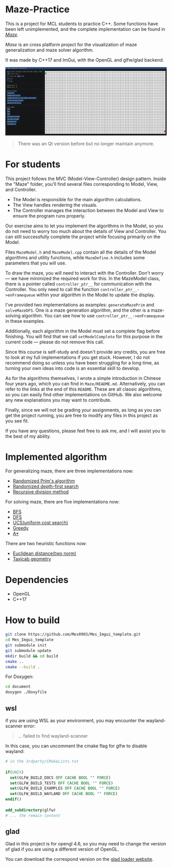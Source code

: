 # Maze-Practice

This is a project for MCL students to practice C++. Some functions have been left unimplemented, and the complete implementation can be found in *[Maze](https://github.com/Mes0903/Mase)*.

*Mase* is an cross platform project for the visualization of maze generalization and maze solver algorithm.

It was made by C++17 and ImGui, with the OpenGL and glfw/glad backend.

![](document/mase.gif)

> There was an Qt version before but no longer maintain anymore.

# For students

This project follows the MVC (Model-View-Controller) design pattern. Inside the "Maze" folder, you'll find several files corresponding to Model, View, and Controller.

- The Model is responsible for the main algorithm calculations.
- The View handles rendering the visuals.
- The Controller manages the interaction between the Model and View to ensure the program runs properly.

Our exercise aims to let you implement the algorithms in the Model, so you do not need to worry too much about the details of View and Controller. You can still successfully complete the project while focusing primarily on the Model.

Files `MazeModel.h` and `MazeModel.cpp` contain all the details of the Model algorithms and utility functions, while `MazeDefine.h` includes some parameters that you will use.

To draw the maze, you will need to interact with the Controller. Don't worry — we have minimized the required work for this. In the MazeModel class, there is a pointer called `controller_ptr__` for communication with the Controller. You only need to call the function `controller_ptr__->enFramequeue` within your algorithm in the Model to update the display.

I've provided two implementations as examples: `generateMazePrim` and `solveMazeDFS`. One is a maze generation algorithm, and the other is a maze-solving algorithm. You can see how to use `controller_ptr__->enFramequeue` in these examples.

Additionally, each algorithm in the Model must set a complete flag before finishing. You will find that we call `setModelComplete` for this purpose in the current code — please do not remove this call.

Since this course is self-study and doesn't provide any credits, you are free to look at my full implementations if you get stuck. However, I do not recommend doing so unless you have been struggling for a long time, as turning your own ideas into code is an essential skill to develop.

As for the algorithms themselves, I wrote a simple introduction in Chinese four years ago, which you can find in `Maze/README.md`. Alternatively, you can refer to the links at the end of this `README`. These are all classic algorithms, so you can easily find other implementations on GitHub. We also welcome any new explanations you may want to contribute.

Finally, since we will not be grading your assignments, as long as you can get the project running, you are free to modify any files in this project as you see fit.

If you have any questions, please feel free to ask me, and I will assist you to the best of my ability.

# Implemented algorithm

For generalizing maze, there are three implementations now:

- [Randomized Prim's algorithm](https://en.wikipedia.org/wiki/Maze_generation_algorithm#Iterative_randomized_Prim's_algorithm_(without_stack,_without_sets))
- [Randomized depth-first search](https://en.wikipedia.org/wiki/Maze_generation_algorithm#Randomized_depth-first_search)
- [Recursive division method](https://en.wikipedia.org/wiki/Maze_generation_algorithm#Recursive_division_method)

For solving maze, there are five implementations now:

- [BFS](https://en.wikipedia.org/wiki/Breadth-first_search)
- [DFS](https://en.wikipedia.org/wiki/Depth-first_search)
- [UCS(uniform cost search)](https://en.wikipedia.org/wiki/Dijkstra%27s_algorithm#Practical_optimizations_and_infinite_graphs)
- [Greedy](https://en.wikipedia.org/wiki/Greedy_algorithm)
- [A\*](https://en.wikipedia.org/wiki/A*_search_algorithm)

There are two heuristic functions now:

- [Euclidean distance(two norm)](https://en.wikipedia.org/wiki/Euclidean_distance)
- [Taxicab geometry](https://en.wikipedia.org/wiki/Taxicab_geometry)

# Dependencies

- OpenGL
- C++17

# How to build

```bash
git clone https://github.com/Mes0903/Mes_Imgui_template.git
cd Mes_Imgui_template
git submodule init
git submodule update
mkdir build && cd build
cmake ..
cmake --build .
```

For Doxygen:

```bash
cd document
doxygen ./Doxyfile
```

## wsl

if you are using WSL as your environment, you may encounter the wayland-scanner error:

> ... failed to find wayland-scanner

In this case, you can uncomment the cmake flag for glfw to disable wayland:

```cmake
# in the 3rdparty/CMakeLists.txt

if(UNIX)
  set(GLFW_BUILD_DOCS OFF CACHE BOOL "" FORCE)
  set(GLFW_BUILD_TESTS OFF CACHE BOOL "" FORCE)
  set(GLFW_BUILD_EXAMPLES OFF CACHE BOOL "" FORCE)
  set(GLFW_BUILD_WAYLAND OFF CACHE BOOL "" FORCE)
endif()

add_subdirectory(glfw)
# ... the remain content
```

## glad

Glad in this project is for opengl 4.6, so you may need to change the version of glad if you are using a different version of OpenGL.

You can download the correspond version on the [glad loader website](https://glad.dav1d.de/).